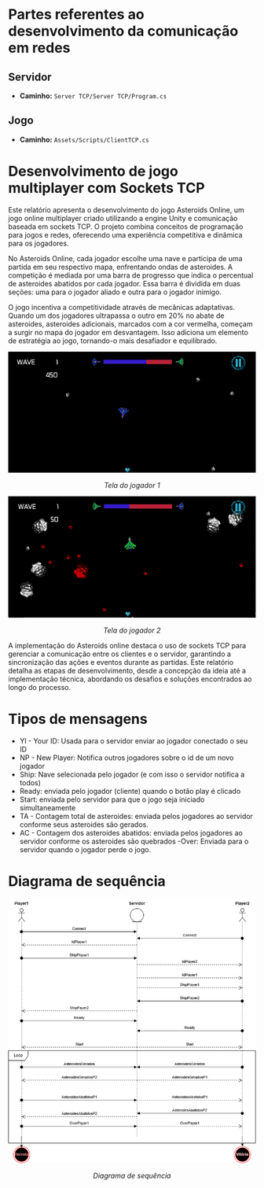 # Partes referentes ao desenvolvimento da comunicação em redes

## Servidor
- **Caminho:** `Server TCP/Server TCP/Program.cs`

## Jogo
- **Caminho:** `Assets/Scripts/ClientTCP.cs`

# Desenvolvimento de jogo multiplayer com Sockets TCP

<p>Este relatório apresenta o desenvolvimento do jogo Asteroids Online, um jogo online multiplayer criado utilizando a engine Unity e comunicação baseada em sockets TCP. O projeto combina conceitos de programação para jogos e redes, oferecendo uma experiência competitiva e dinâmica para os jogadores.</p>

<p>No Asteroids Online, cada jogador escolhe uma nave e participa de uma partida em seu respectivo mapa, enfrentando ondas de asteroides. A competição é mediada por uma barra de progresso que indica o percentual de asteroides abatidos por cada jogador. Essa barra é dividida em duas seções: uma para o jogador aliado e outra para o jogador inimigo.</p>

<p>O jogo incentiva a competitividade através de mecânicas adaptativas. Quando um dos jogadores ultrapassa o outro em 20% no abate de asteroides, asteroides adicionais, marcados com a cor vermelha, começam a surgir no mapa do jogador em desvantagem. Isso adiciona um elemento de estratégia ao jogo, tornando-o mais desafiador e equilibrado.</p>

<p align="center">
  <img src="imgP1.png" alt="Descrição da Imagem">
</p>
<p align="center">
  <em>Tela do jogador 1</em>
</p>

<p align="center">
  <img src="imgP2.png" alt="Descrição da Imagem">
</p>
<p align="center">
  <em>Tela do jogador 2</em>
</p>

<p>A implementação do Asteroids online destaca o uso de sockets TCP para gerenciar a comunicação entre os clientes e o servidor, garantindo a sincronização das ações e eventos durante as partidas. Este relatório detalha as etapas de desenvolvimento, desde a concepção da ideia até a implementação técnica, abordando os desafios e soluções encontrados ao longo do processo.</p>

# Tipos de mensagens

- YI - Your ID: Usada para o servidor enviar ao jogador conectado o seu ID
- NP - New Player: Notifica outros jogadores sobre o id de um novo jogador
- Ship: Nave selecionada pelo jogador (e com isso o servidor notifica a todos)
- Ready: enviada pelo jogador (cliente) quando o botão play é clicado
- Start: enviada pelo servidor para que o jogo seja iniciado simultaneamente
- TA - Contagem total de asteroides: enviada pelos jogadores ao servidor conforme seus asteroides são gerados. 
- AC - Contagem dos asteroides abatidos: enviada pelos jogadores ao servidor conforme os asteroides são quebrados 
-Over: Enviada para o servidor quando o jogador perde o jogo.

# Diagrama de sequência

<p align="center">
  <img src="Diagrama de sequencia.png" alt="Descrição da Imagem">
</p>
<p align="center">
  <em>Diagrama de sequência</em>
</p>


